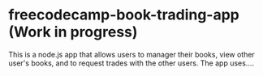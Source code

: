 # freecodecamp-book-trading-app (Work in progress)
This is a node.js app that allows users to manager their books, view other user's books, and to request trades with the other users. The app uses....
